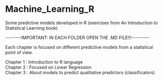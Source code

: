 # Machine_Learning_R
Some predictive models developed in R (exercises from An Introduction to Statistical Learning book)

--------IMPORTANT: IN EACH FOLDER OPEN THE .MD FILE!!!---------

Each chapter is focused on different predictive models from a statistical point of view.

Chapter 1 : Introduction to R language <br />
Chapter 2 : Focused on Linear Regression <br />
Chapter 3 : About models to predict qualitative predictors (classificators)